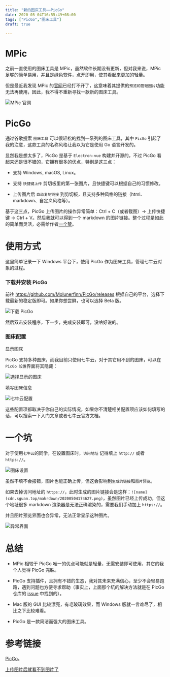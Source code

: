 ```yaml
---
title: "新的图床工具——PicGo"
date: 2020-05-04T16:55:49+08:00
tags: ["PicGo","图床工具"]
draft: true 

---
```


# MPic

之前一直使用的图床工具是 MPic，虽然软件长期没有更新，但对我来说，MPic 足够的简单易用，并且是绿色软件，点开即用，使其看起来更加的轻量。

但是最近我发现 MPic 的[官网](http://mpic.lzhaofu.cn/)已经打不开了，这意味着其提供的`预览和管理图片`功能无法再使用，因此，我不得不重新寻找一款新的图床工具。

![MPic 官网](https://cdn.sguan.top/makrdown/20200504170254.png)

# PicGo

通过谷歌搜索 `图床工具` 可以很轻松的找到一系列的图床工具，其中 `PicGo` 引起了我的注意，这款工具的名称风格让我以为它是使用 Go 语言开发的。

显然我是想太多了，PicGo 是基于 `Electron-vue` 构建并开源的，不过 PicGo 看起来还是很不错的，它拥有很多的优点，特别是这三点：

- 支持 Windows, macOS, Linux。

- 支持 `快捷键上传` 剪切板里的第一张图片，且快捷键可以根据自己的习惯修改。

- 上传图片后 `自动复制链接` 到剪切板，且支持多种风格的链接（html、markdown、自定义风格等）。

基于这三点，PicGo 上传图片的操作异常简单：Ctrl + C（或者截图）-> 上传快捷键 -> Ctrl + V。然后我就可以得到一个 markdown 的图片链接。整个过程是如此的简单而灵活，必需给作者[一个赞](https://picgo.github.io/PicGo-Doc/zh/guide/#%E8%B5%9E%E5%8A%A9)。

# 使用方式

这里简单记录一下 Windows 平台下，使用 PicGo 作为图床工具，管理七牛云对象的过程。

### 下载并安装 PicGo

前往 https://github.com/Molunerfinn/PicGo/releases 根据自己的平台，选择下载最新的稳定版即可。如果你想尝鲜，也可以选择 Beta 版。

![下载 PicGo](https://cdn.sguan.top/makrdown/20200504181617.png)

然后双击安装程序，下一步，完成安装即可，没啥好说的。

### 图床配置

显示图床

PicGo 支持多种图床，而我目前只使用七牛云，对于其它用不到的图床，可以在 `PicGo 设置`界面将其隐藏：

![选择显示的图床](https://cdn.sguan.top/makrdown/20200504184126.png)

填写图床信息

![七牛云配置](https://cdn.sguan.top/makrdown/20200504184232.png)

这些配置项都取决于你自己的实际情况，如果你不清楚相关配置项应该如何填写的话，可以搜索一下入门文章或者七牛云官方文档。

# 一个坑

对于使用`七牛云`的同学，在设置图床时，`访问地址` 记得填上 `http://` 或者 `https://`。

![图床设置](https://cdn.sguan.top/makrdown/20200504174421.png)

虽然不填不会报错，图片也能正确上传，但这会影响到`生成的链接`和`图片预览`。

如果去掉访问地址的 `https://`，此时生成的图片链接会是这样：`![name](cdn.sguan.top/makrdown/20200504174627.png)`，虽然图片已经上传成功，但这个地址很多 markdown 渲染器是无法正确渲染的，需要我们手动加上 `https://`。

并且图片预览界面也会异常，无法正常显示这种图片。

![异常界面](https://cdn.sguan.top/makrdown/20200504175057.png)

# 总结

- MPic 相较于 PicGo 唯一的优点可能就是轻量，无需安装即可使用，其它的我个人觉得 PicGo 完胜。

- PicGo 支持插件，且拥有不错的生态，我对其未来充满信心，至少不会轻易跑路，遇到问题也方便寻求帮助（事实上，上面那个坑的解决方法就是在 PicGo 仓库的 [issue](https://github.com/Molunerfinn/PicGo/issues/79) 中找到的）。

- Mac 版的 GUI 比较漂亮，有毛玻璃效果，而 Windows 版就一言难尽了，相比之下比较难看。

- PicGo 是一款简洁而强大的图床工具。

# 参考链接

[PicGo](https://picgo.github.io/PicGo-Doc/zh/guide/)。

[上传图片后就看不到图片了](https://github.com/Molunerfinn/PicGo/issues/79)